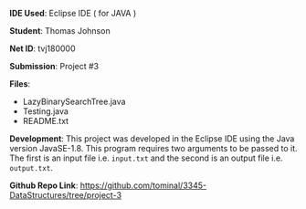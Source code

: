 **IDE Used**: Eclipse IDE ( for JAVA )

**Student**: Thomas Johnson

**Net ID**: tvj180000

**Submission**: Project #3

**Files**:

 - LazyBinarySearchTree.java
 - Testing.java
 - README.txt

**Development**: This project was developed in the Eclipse IDE using the Java version JavaSE-1.8.
This program requires two arguments to be passed to it. The first is an input file i.e. ```input.txt``` and the second
is an output file i.e. ```output.txt```.

**Github Repo Link**: https://github.com/tominal/3345-DataStructures/tree/project-3